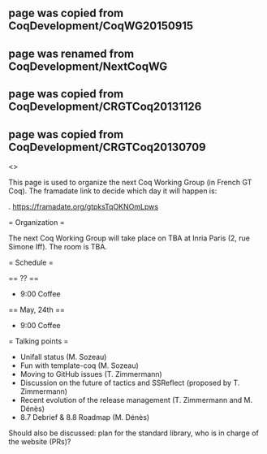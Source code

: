 ## page was copied from CoqDevelopment/CoqWG20150915
## page was renamed from CoqDevelopment/NextCoqWG
## page was copied from CoqDevelopment/CRGTCoq20131126
## page was copied from CoqDevelopment/CRGTCoq20130709
<<TableOfContents>>

This page is used to organize the next Coq Working Group (in French GT Coq). The framadate link to decide which day it will happen is:

 . https://framadate.org/gtpksTqOKNOmLpws 

= Organization =

The next Coq Working Group will take place on TBA at Inria Paris (2, rue Simone Iff). The room is TBA.

= Schedule =

== ?? ==

 * 9:00 Coffee

== May, 24th ==

 * 9:00 Coffee

= Talking points =

 * Unifall status (M. Sozeau)
 * Fun with template-coq (M. Sozeau)
 * Moving to GitHub issues (T. Zimmermann)
 * Discussion on the future of tactics and SSReflect (proposed by T. Zimmermann)
 * Recent evolution of the release management (T. Zimmermann and M. Dénès)
 * 8.7 Debrief & 8.8 Roadmap (M. Dénès)

Should also be discussed: plan for the standard library, who is in charge of the website (PRs)?
